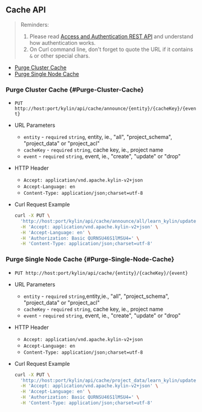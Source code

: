 ## Cache API

> Reminders:
>
> 1. Please read [Access and Authentication REST API](authentication.en.md) and understand how authentication works.
> 2. On Curl command line, don't forget to quote the URL if it contains `&` or other special chars.



* [Purge Cluster Cache](#Purge-Cluster-Cache)
* [Purge Single Node Cache](#Purge-Single-Node-Cache)



### Purge Cluster Cache {#Purge-Cluster-Cache}

- `PUT http://host:port/kylin/api/cache/announce/{entity}/{cacheKey}/{event}`


- URL Parameters
  - `entity` - `required` `string`, entity, ie., "all", "project_schema", "project_data" or "project_acl" 
  - `cacheKey` - `required` `string`, cache key, ie., project name
  - `event` - `required` `string`, event, ie., "create", "update" or "drop"


- HTTP Header
  - `Accept: application/vnd.apache.kylin-v2+json`
  - `Accept-Language: en`
  - `Content-Type: application/json;charset=utf-8`


- Curl Request Example

  ```sh
  curl -X PUT \
    'http://host:port/kylin/api/cache/announce/all/learn_kylin/update' \
    -H 'Accept: application/vnd.apache.kylin-v2+json' \
    -H 'Accept-Language: en' \
    -H 'Authorization: Basic QURNSU46S1lMSU4=' \
    -H 'Content-Type: application/json;charset=utf-8'
  ```



### Purge Single Node Cache {#Purge-Single-Node-Cache}

- `PUT http://host:port/kylin/api/cache/{entity}/{cacheKey}/{event}`

- URL Parameters
  - `entity` - `required` `string`,entity,ie., "all", "project_schema", "project_data" or "project_acl" 
  - `cacheKey` - `required` `string`, cache key, ie., project name
  - `event` - `required` `string`, event, ie., "create", "update" or "drop"

- HTTP Header
  - `Accept: application/vnd.apache.kylin-v2+json`
  - `Accept-Language: en`
  - `Content-Type: application/json;charset=utf-8`

- Curl Request Example

  ```sh
  curl -X PUT \
    'http://host:port/kylin/api/cache/project_data/learn_kylin/update' \
    -H 'Accept: application/vnd.apache.kylin-v2+json' \
    -H 'Accept-Language: en' \
    -H 'Authorization: Basic QURNSU46S1lMSU4=' \
    -H 'Content-Type: application/json;charset=utf-8'
  ```
